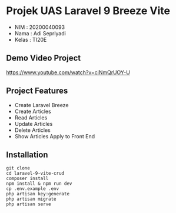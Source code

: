 # Projek UAS Laravel 9 Breeze Vite 

-   NIM : 20200040093
-   Nama : Adi Sepriyadi
-   Kelas : TI20E

## Demo Video Project
https://www.youtube.com/watch?v=ciNmQrUOY-U

## Project Features

-   Create Laravel Breeze
-   Create Articles
-   Read Articles
-   Update Articles
-   Delete Articles
-   Show Articles Apply to Front End

## Installation

```
git clone 
cd laravel-9-vite-crud
composer install
npm install & npm run dev
cp .env.example .env
php artisan key:generate
php artisan migrate
php artisan serve
```
